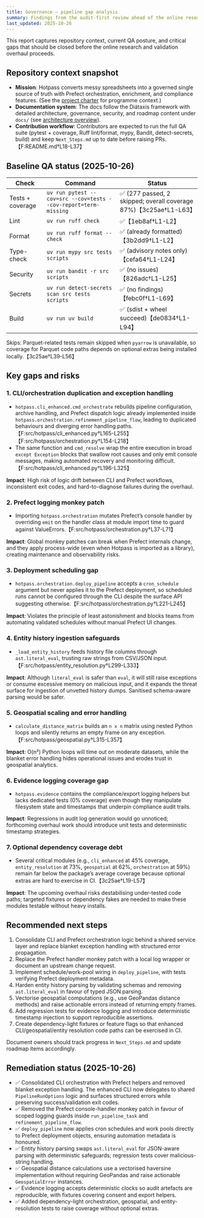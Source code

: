 ```yaml
---
title: Governance — pipeline gap analysis
summary: Findings from the audit-first review ahead of the online research and validation overhaul.
last_updated: 2025-10-26
---
```


This report captures repository context, current QA posture, and critical gaps that should be closed before the online research and validation overhaul proceeds.

## Repository context snapshot

- **Mission**: Hotpass converts messy spreadsheets into a governed single source of truth with Prefect orchestration, enrichment, and compliance features. (See the [project charter](project-charter.md) for programme context.)
- **Documentation system**: The docs follow the Diátaxis framework with detailed architecture, governance, security, and roadmap content under `docs/` (see [architecture overview](../explanations/architecture.md)).
- **Contribution workflow**: Contributors are expected to run the full QA suite (pytest + coverage, Ruff lint/format, mypy, Bandit, detect-secrets, build) and keep `Next_Steps.md` up to date before raising PRs.【F:README.md†L18-L37】

## Baseline QA status (2025-10-26)

| Check            | Command                                                         | Status                                                            |
| ---------------- | --------------------------------------------------------------- | ----------------------------------------------------------------- |
| Tests + coverage | `uv run pytest --cov=src --cov=tests --cov-report=term-missing` | ✅ (277 passed, 2 skipped; overall coverage 87%)【3c25ae†L1-L63】 |
| Lint             | `uv run ruff check`                                             | ✅【1eb8af†L1-L2】                                                |
| Format           | `uv run ruff format --check`                                    | ✅ (already formatted)【3b2dd9†L1-L2】                            |
| Type-check       | `uv run mypy src tests scripts`                                 | ✅ (advisory notes only)【cefa64†L1-L24】                         |
| Security         | `uv run bandit -r src scripts`                                  | ✅ (no issues)【826adc†L1-L25】                                   |
| Secrets          | `uv run detect-secrets scan src tests scripts`                  | ✅ (no findings)【febc0f†L1-L69】                                 |
| Build            | `uv run uv build`                                               | ✅ (sdist + wheel succeed)【de0834†L1-L94】                       |

Skips: Parquet-related tests remain skipped when `pyarrow` is unavailable, so coverage for Parquet code paths depends on optional extras being installed locally.【3c25ae†L39-L56】

## Key gaps and risks

### 1. CLI/orchestration duplication and exception handling

- `hotpass.cli_enhanced.cmd_orchestrate` rebuilds pipeline configuration, archive handling, and Prefect dispatch logic already implemented inside `hotpass.orchestration.refinement_pipeline_flow`, leading to duplicated behaviours and diverging error handling paths.【F:src/hotpass/cli_enhanced.py†L165-L255】【F:src/hotpass/orchestration.py†L154-L218】
- The same function and `cmd_resolve` wrap the entire execution in broad `except Exception` blocks that swallow root causes and only emit console messages, making automated recovery and monitoring difficult.【F:src/hotpass/cli_enhanced.py†L196-L325】

**Impact**: High risk of logic drift between CLI and Prefect workflows, inconsistent exit codes, and hard-to-diagnose failures during the overhaul.

### 2. Prefect logging monkey patch

- Importing `hotpass.orchestration` mutates Prefect’s console handler by overriding `emit` on the handler class at module import time to guard against ValueErrors.【F:src/hotpass/orchestration.py†L37-L71】

**Impact**: Global monkey patches can break when Prefect internals change, and they apply process-wide (even when Hotpass is imported as a library), creating maintenance and observability risks.

### 3. Deployment scheduling gap

- `hotpass.orchestration.deploy_pipeline` accepts a `cron_schedule` argument but never applies it to the Prefect deployment, so scheduled runs cannot be configured through the CLI despite the surface API suggesting otherwise.【F:src/hotpass/orchestration.py†L221-L245】

**Impact**: Violates the principle of least astonishment and blocks teams from automating validated schedules without manual Prefect UI changes.

### 4. Entity history ingestion safeguards

- `_load_entity_history` feeds history file columns through `ast.literal_eval`, trusting raw strings from CSV/JSON input.【F:src/hotpass/entity_resolution.py†L299-L333】

**Impact**: Although `literal_eval` is safer than `eval`, it will still raise exceptions or consume excessive memory on malicious input, and it expands the threat surface for ingestion of unvetted history dumps. Sanitised schema-aware parsing would be safer.

### 5. Geospatial scaling and error handling

- `calculate_distance_matrix` builds an `n x n` matrix using nested Python loops and silently returns an empty frame on any exception.【F:src/hotpass/geospatial.py†L315-L357】

**Impact**: O(n²) Python loops will time out on moderate datasets, while the blanket error handling hides operational issues and erodes trust in geospatial analytics.

### 6. Evidence logging coverage gap

- `hotpass.evidence` contains the compliance/export logging helpers but lacks dedicated tests (0% coverage) even though they manipulate filesystem state and timestamps that underpin compliance audit trails.

**Impact**: Regressions in audit log generation would go unnoticed; forthcoming overhaul work should introduce unit tests and deterministic timestamp strategies.

### 7. Optional dependency coverage debt

- Several critical modules (e.g., `cli_enhanced` at 45% coverage, `entity_resolution` at 73%, `geospatial` at 62%, `orchestration` at 59%) remain far below the package’s average coverage because optional extras are hard to exercise in CI.【3c25ae†L19-L57】

**Impact**: The upcoming overhaul risks destabilising under-tested code paths; targeted fixtures or dependency fakes are needed to make these modules testable without heavy installs.

## Recommended next steps

1. Consolidate CLI and Prefect orchestration logic behind a shared service layer and replace blanket exception handling with structured error propagation.
2. Replace the Prefect handler monkey patch with a local log wrapper or document an upstream change request.
3. Implement schedule/work-pool wiring in `deploy_pipeline`, with tests verifying Prefect deployment metadata.
4. Harden entity history parsing by validating schemas and removing `ast.literal_eval` in favour of typed JSON parsing.
5. Vectorise geospatial computations (e.g., use GeoPandas distance methods) and raise actionable errors instead of returning empty frames.
6. Add regression tests for evidence logging and introduce deterministic timestamp injection to support reproducible assertions.
7. Create dependency-light fixtures or feature flags so that enhanced CLI/geospatial/entity resolution code paths can be exercised in CI.

Document owners should track progress in `Next_Steps.md` and update roadmap items accordingly.

## Remediation status (2025-10-26)

- ✅ Consolidated CLI orchestration with Prefect helpers and removed blanket exception handling. The enhanced CLI now delegates to shared `PipelineRunOptions` logic and surfaces structured errors while preserving success/validation exit codes.
- ✅ Removed the Prefect console-handler monkey patch in favour of scoped logging guards inside `run_pipeline_task` and `refinement_pipeline_flow`.
- ✅ `deploy_pipeline` now applies cron schedules and work pools directly to Prefect deployment objects, ensuring automation metadata is honoured.
- ✅ Entity history parsing swaps `ast.literal_eval` for JSON-aware parsing with deterministic safeguards; regression tests cover malicious-string handling.
- ✅ Geospatial distance calculations use a vectorised haversine implementation without requiring GeoPandas and raise actionable `GeospatialError` instances.
- ✅ Evidence logging accepts deterministic clocks so audit artefacts are reproducible, with fixtures covering consent and export helpers.
- ✅ Added dependency-light orchestration, geospatial, and entity-resolution tests to raise coverage without optional extras.
